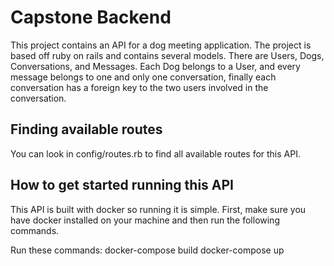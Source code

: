 # Capstone Backend

This project contains an API for a dog meeting application. The project is based off ruby on rails and contains several models. There are Users, Dogs, Conversations, and Messages. Each Dog belongs to a User, and every message belongs to one and only one conversation, finally each conversation has a foreign key to the two users involved in the conversation. 

## Finding available routes
You can look in config/routes.rb to find all available routes for this API.

## How to get started running this API
This API is built with docker so running it is simple. First, make sure you have docker installed on your machine and then run the following commands.

Run these commands:
docker-compose build
docker-compose up

